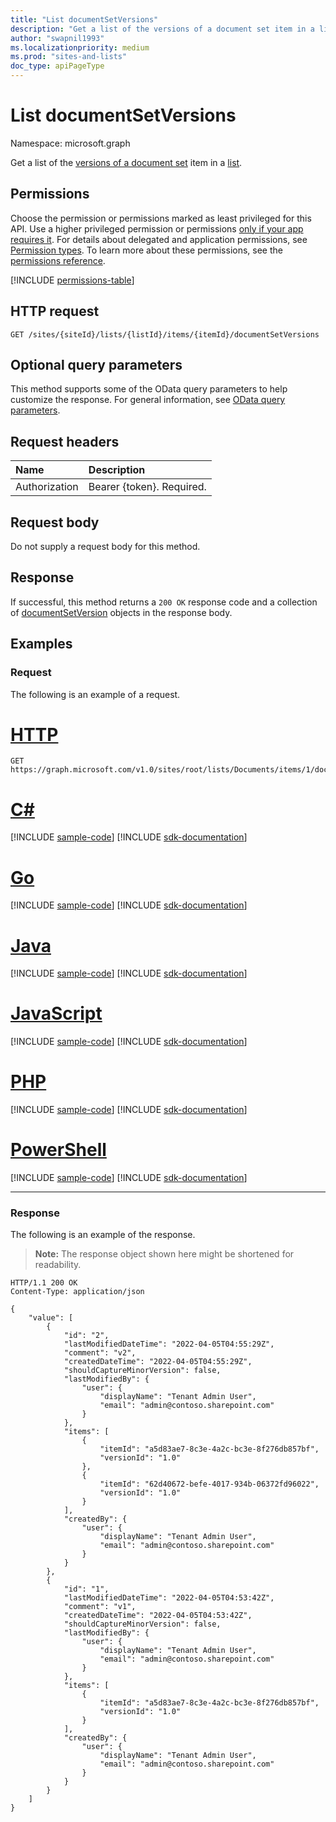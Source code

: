 ```yaml
---
title: "List documentSetVersions"
description: "Get a list of the versions of a document set item in a list."
author: "swapnil1993"
ms.localizationpriority: medium
ms.prod: "sites-and-lists"
doc_type: apiPageType
---
```


# List documentSetVersions
Namespace: microsoft.graph

Get a list of the [versions of a document set](../resources/documentsetversion.md) item in a [list](../resources/list.md).

## Permissions
Choose the permission or permissions marked as least privileged for this API. Use a higher privileged permission or permissions [only if your app requires it](/graph/permissions-overview#best-practices-for-using-microsoft-graph-permissions). For details about delegated and application permissions, see [Permission types](/graph/permissions-overview#permission-types). To learn more about these permissions, see the [permissions reference](/graph/permissions-reference).

<!-- { "blockType": "permissions", "name": "listitem_list_documentsetversions" } -->
[!INCLUDE [permissions-table](../includes/permissions/listitem-list-documentsetversions-permissions.md)]

## HTTP request

<!-- {
  "blockType": "ignored"
}
-->
``` http
GET /sites/{siteId}/lists/{listId}/items/{itemId}/documentSetVersions
```

## Optional query parameters
This method supports some of the OData query parameters to help customize the response. For general information, see [OData query parameters](/graph/query-parameters).

## Request headers
|Name|Description|
|:---|:---|
|Authorization|Bearer {token}. Required.|

## Request body
Do not supply a request body for this method.

## Response

If successful, this method returns a `200 OK` response code and a collection of [documentSetVersion](../resources/documentsetversion.md) objects in the response body.

## Examples

### Request

The following is an example of a request.


# [HTTP](#tab/http)
<!-- {
  "blockType": "request",
  "name": "list_documentsetversion",
  "sampleKeys": ["root", "Documents", "1"]
}
-->
``` http
GET https://graph.microsoft.com/v1.0/sites/root/lists/Documents/items/1/documentSetVersions
```

# [C#](#tab/csharp)
[!INCLUDE [sample-code](../includes/snippets/csharp/list-documentsetversion-csharp-snippets.md)]
[!INCLUDE [sdk-documentation](../includes/snippets/snippets-sdk-documentation-link.md)]

# [Go](#tab/go)
[!INCLUDE [sample-code](../includes/snippets/go/list-documentsetversion-go-snippets.md)]
[!INCLUDE [sdk-documentation](../includes/snippets/snippets-sdk-documentation-link.md)]

# [Java](#tab/java)
[!INCLUDE [sample-code](../includes/snippets/java/list-documentsetversion-java-snippets.md)]
[!INCLUDE [sdk-documentation](../includes/snippets/snippets-sdk-documentation-link.md)]

# [JavaScript](#tab/javascript)
[!INCLUDE [sample-code](../includes/snippets/javascript/list-documentsetversion-javascript-snippets.md)]
[!INCLUDE [sdk-documentation](../includes/snippets/snippets-sdk-documentation-link.md)]

# [PHP](#tab/php)
[!INCLUDE [sample-code](../includes/snippets/php/list-documentsetversion-php-snippets.md)]
[!INCLUDE [sdk-documentation](../includes/snippets/snippets-sdk-documentation-link.md)]

# [PowerShell](#tab/powershell)
[!INCLUDE [sample-code](../includes/snippets/powershell/list-documentsetversion-powershell-snippets.md)]
[!INCLUDE [sdk-documentation](../includes/snippets/snippets-sdk-documentation-link.md)]

---

### Response

The following is an example of the response.

>**Note:** The response object shown here might be shortened for readability.
<!-- {
  "blockType": "response",
  "name": "list_documentsetversion",
  "truncated": true,
  "@odata.type": "microsoft.graph.documentSetVersion",
  "isCollection": true
}
-->
``` http
HTTP/1.1 200 OK
Content-Type: application/json

{
    "value": [
        {
            "id": "2",
            "lastModifiedDateTime": "2022-04-05T04:55:29Z",
            "comment": "v2",
            "createdDateTime": "2022-04-05T04:55:29Z",
            "shouldCaptureMinorVersion": false,
            "lastModifiedBy": {
                "user": {
                    "displayName": "Tenant Admin User",
                    "email": "admin@contoso.sharepoint.com"
                }
            },
            "items": [
                {
                    "itemId": "a5d83ae7-8c3e-4a2c-bc3e-8f276db857bf",
                    "versionId": "1.0"
                },
                {
                    "itemId": "62d40672-befe-4017-934b-06372fd96022",
                    "versionId": "1.0"
                }
            ],
            "createdBy": {
                "user": {
                    "displayName": "Tenant Admin User",
                    "email": "admin@contoso.sharepoint.com"
                }
            }
        },
        {
            "id": "1",
            "lastModifiedDateTime": "2022-04-05T04:53:42Z",
            "comment": "v1",
            "createdDateTime": "2022-04-05T04:53:42Z",
            "shouldCaptureMinorVersion": false,
            "lastModifiedBy": {
                "user": {
                    "displayName": "Tenant Admin User",
                    "email": "admin@contoso.sharepoint.com"
                }
            },
            "items": [
                {
                    "itemId": "a5d83ae7-8c3e-4a2c-bc3e-8f276db857bf",
                    "versionId": "1.0"
                }
            ],
            "createdBy": {
                "user": {
                    "displayName": "Tenant Admin User",
                    "email": "admin@contoso.sharepoint.com"
                }
            }
        }
    ]
}
```

